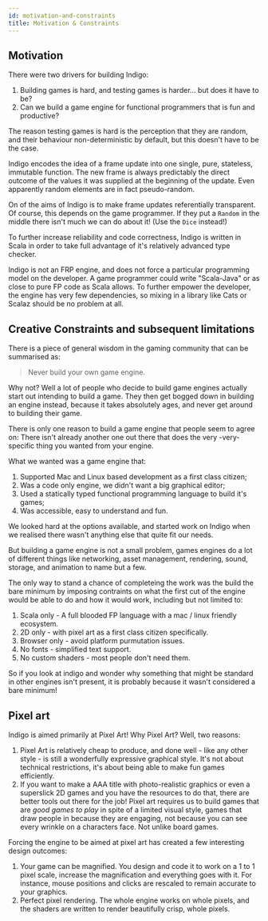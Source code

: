 ```yaml
---
id: motivation-and-constraints
title: Motivation & Constraints
---
```


## Motivation

There were two drivers for building Indigo:

1. Building games is hard, and testing games is harder... but does it have to be?
2. Can we build a game engine for functional programmers that is fun and productive?

The reason testing games is hard is the perception that they are random, and their behaviour non-deterministic by default, but this doesn't have to be the case.

Indigo encodes the idea of a frame update into one single, pure, stateless, immutable function. The new frame is always predictably the direct outcome of the values it was supplied at the beginning of the update. Even apparently random elements are in fact pseudo-random.

On of the aims of Indigo is to make frame updates referentially transparent. Of course, this depends on the game programmer. If they put a `Random` in the middle there isn't much we can do about it! (Use the `Dice` instead!)

To further increase reliability and code correctness, Indigo is written in Scala in order to take full advantage of it's relatively advanced type checker.

Indigo is not an FRP engine, and does not force a particular programming model on the developer. A game programmer could write "Scala-Java" or as close to pure FP code as Scala allows. To further empower the developer, the engine has very few dependencies, so mixing in a library like Cats or Scalaz should be no problem at all.

## Creative Constraints and subsequent limitations

There is a piece of general wisdom in the gaming community that can be summarised as:

> Never build your own game engine.

Why not? Well a lot of people who decide to build game engines actually start out intending to build a game. They then get bogged down in building an engine instead, because it takes absolutely ages, and never get around to building their game.

There is only one reason to build a game engine that people seem to agree on: There isn't already another one out there that does the very -very- specific thing you wanted from your engine.

What we wanted was a game engine that:

1. Supported Mac and Linux based development as a first class citizen;
2. Was a code only engine, we didn't want a big graphical editor;
3. Used a statically typed functional programming language to build it's games;
4. Was accessible, easy to understand and fun.

We looked hard at the options available, and started work on Indigo when we realised there wasn't anything else that quite fit our needs.

But building a game engine is not a small problem, games engines do a lot of different things like networking, asset management, rendering, sound, storage, and animation to name but a few.

The only way to stand a chance of completeing the work was the build the bare minimum by imposing contraints on what the first cut of the engine would be able to do and how it would work, including but not limited to:

1. Scala only - A full blooded FP language with a mac / linux friendly ecosystem.
2. 2D only - with pixel art as a first class citizen specifically.
3. Browser only - avoid platform purmutation issues.
4. No fonts - simplified text support.
5. No custom shaders - most people don't need them.

So if you look at indigo and wonder why something that might be standard in other engines isn't present, it is probably because it wasn't considered a bare minimum!

## Pixel art

Indigo is aimed primarily at Pixel Art! Why Pixel Art? Well, two reasons:

1. Pixel Art is relatively cheap to produce, and done well - like any other style - is still a wonderfully expressive graphical style. It's not about technical restrictions, it's about being able to make fun games efficiently.
1. If you want to make a AAA title with photo-realistic graphics or even a superslick 2D games and you have the resources to do that, there are better tools out there for the job! Pixel art requires us to build games that are _good games to play_ in spite of a limited visual style, games that draw people in because they are engaging, not because you can see every wrinkle on a characters face. Not unlike board games.

Forcing the engine to be aimed at pixel art has created a few interesting design outcomes:

1. Your game can be magnified. You design and code it to work on a 1 to 1 pixel scale, increase the magnification and everything goes with it. For instance, mouse positions and clicks are rescaled to remain accurate to your graphics.
1. Perfect pixel rendering. The whole engine works on whole pixels, and the shaders are written to render beautifully crisp, whole pixels.
